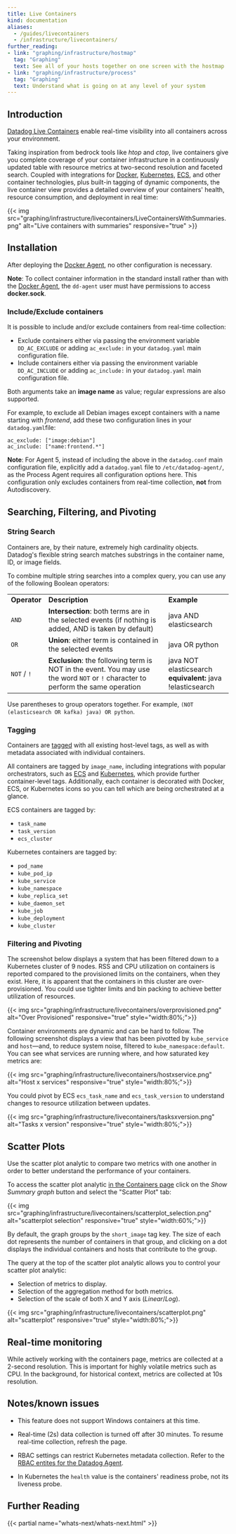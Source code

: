 ```yaml
---
title: Live Containers
kind: documentation
aliases:
  - /guides/livecontainers
  - /infrastructure/livecontainers/
further_reading:
- link: "graphing/infrastructure/hostmap"
  tag: "Graphing"
  text: See all of your hosts together on one screen with the hostmap
- link: "graphing/infrastructure/process"
  tag: "Graphing"
  text: Understand what is going on at any level of your system
---
```


## Introduction

[Datadog Live Containers][3] enable real-time visibility into all containers across your environment.

Taking inspiration from bedrock tools like *htop* and *ctop*, live containers give you complete coverage of your container infrastructure in a continuously updated table with resource metrics at two-second resolution and faceted search.
Coupled with integrations for [Docker][4], [Kubernetes][5], [ECS][6], and other container technologies, plus built-in tagging of dynamic components, the live container view provides a detailed overview of your containers' health, resource consumption, and deployment in real time:

{{< img src="graphing/infrastructure/livecontainers/LiveContainersWithSummaries.png" alt="Live containers with summaries" responsive="true" >}}

## Installation

After deploying the [Docker Agent][7], no other configuration is necessary.

**Note**: To collect container information in the standard install rather than with the [Docker Agent][7], the `dd-agent` user must have permissions to access **docker.sock**.

### Include/Exclude containers

It is possible to include and/or exclude containers from real-time collection:

- Exclude containers either via passing the environment variable `DD_AC_EXCLUDE` or adding `ac_exclude:` in your `datadog.yaml` main configuration file.
- Include containers either via passing the environment variable `DD_AC_INCLUDE` or adding `ac_include:` in your `datadog.yaml` main configuration file.

Both arguments take an **image name** as value; regular expressions are also supported.

For example, to exclude all Debian images except containers with a name starting with *frontend*, add these two configuration lines in your `datadog.yaml`file:

```
ac_exclude: ["image:debian"]
ac_include: ["name:frontend.*"]
```

**Note**: For Agent 5, instead of including the above in the `datadog.conf` main configuration file, explicitly add a `datadog.yaml` file to `/etc/datadog-agent/`, as the Process Agent requires all configuration options here. This configuration only excludes containers from real-time collection, **not** from Autodiscovery.

## Searching, Filtering, and Pivoting

### String Search

Containers are, by their nature, extremely high cardinality objects. Datadog's flexible string search matches substrings in the container name, ID, or image fields.

To combine multiple string searches into a complex query, you can use any of the following Boolean operators:

|              |                                                                                                        |                              |
| :----        | :----                                                                                                  | :----                        |
| **Operator** | **Description**                                                                                       | **Example**                 |
| `AND`        | **Intersection**: both terms are in the selected events (if nothing is added, AND is taken by default) | java AND elasticsearch   |
| `OR`         | **Union**: either term is contained in the selected events                                             | java OR python   |
| `NOT` / `!`      | **Exclusion**: the following term is NOT in the event. You may use the word `NOT` or `!` character to perform the same operation | java NOT elasticsearch <br> **equivalent:** java !elasticsearch|

Use parentheses to group operators together. For example, `(NOT (elasticsearch OR kafka) java) OR python`.


### Tagging

Containers are [tagged][8] with all existing host-level tags, as well as with metadata associated with individual containers.

All containers are tagged by `image_name`, including integrations with popular orchestrators, such as [ECS][6] and [Kubernetes][5], which provide further container-level tags. Additionally, each container is decorated with Docker, ECS, or Kubernetes icons so you can tell which are being orchestrated at a glance.

ECS containers are tagged by:

*  `task_name`
*  `task_version`
*  `ecs_cluster`

Kubernetes containers are tagged by:

* `pod_name`
* `kube_pod_ip`
* `kube_service`
* `kube_namespace`
* `kube_replica_set`
* `kube_daemon_set`
* `kube_job`
* `kube_deployment`
* `kube_cluster`

### Filtering and Pivoting

The screenshot below displays a system that has been filtered down to a Kubernetes cluster of 9 nodes. RSS and CPU utilization on containers is reported compared to the provisioned limits on the containers, when they exist. Here, it is apparent that the containers in this cluster are over-provisioned. You could use tighter limits and bin packing to achieve better utilization of resources.

{{< img src="graphing/infrastructure/livecontainers/overprovisioned.png" alt="Over Provisioned" responsive="true" style="width:80%;">}}

Container environments are dynamic and can be hard to follow. The following screenshot displays a view that has been pivotted by `kube_service` and `host`—and, to reduce system noise, filtered to `kube_namespace:default`. You can see what services are running where, and how saturated key metrics are:

{{< img src="graphing/infrastructure/livecontainers/hostxservice.png" alt="Host x services" responsive="true" style="width:80%;">}}

You could pivot by ECS `ecs_task_name` and `ecs_task_version` to understand changes to resource utilization between updates.

{{< img src="graphing/infrastructure/livecontainers/tasksxversion.png" alt="Tasks x version" responsive="true" style="width:80%;">}}

## Scatter Plots

Use the scatter plot analytic to compare two metrics with one another in order to better understand the performance of your containers.

To access the scatter plot analytic [in the Containers page][3] click on the *Show Summary graph* button and select the "Scatter Plot" tab:

{{< img src="graphing/infrastructure/livecontainers/scatterplot_selection.png" alt="scatterplot selection" responsive="true" style="width:60%;">}}

By default, the graph groups by the `short_image` tag key. The size of each dot represents the number of containers in that group, and clicking on a dot displays the individual containers and hosts that contribute to the group.

The query at the top of the scatter plot analytic allows you to control your scatter plot analytic:

* Selection of metrics to display.
* Selection of the aggregation method for both metrics.
* Selection of the scale of both X and Y axis (*Linear*/*Log*).

{{< img src="graphing/infrastructure/livecontainers/scatterplot.png" alt="scatterplot" responsive="true" style="width:80%;">}}


## Real-time monitoring

While actively working with the containers page, metrics are collected at a 2-second resolution. This is important for highly volatile metrics such as CPU. In the background, for historical context, metrics are collected at 10s resolution.

## Notes/known issues

- This feature does not support Windows containers at this time.

- Real-time (2s) data collection is turned off after 30 minutes. To resume real-time collection, refresh the page.

- RBAC settings can restrict Kubernetes metadata collection. Refer to the [RBAC entites for the Datadog Agent][2].

- In Kubernetes the `health` value is the containers' readiness probe, not its liveness probe.

[1]: https://github.com/DataDog/docker-dd-agent
[2]: https://gist.github.com/hkaj/404385619e5908f16ea3134218648237

## Further Reading

{{< partial name="whats-next/whats-next.html" >}}

[3]: https://app.datadoghq.com/containers
[4]: /integrations/docker_daemon
[5]: /integrations/kubernetes
[6]: /integrations/amazon_ecs
[7]: /agent/basic_agent_usage/docker/#run-the-docker-agent
[8]: /tagging
